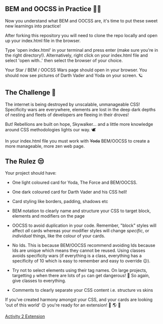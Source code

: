 
## BEM and OOCSS in Practice 👩‍🎨

Now you understand what BEM and OOCSS are, it's time to put these sweet new learnings into practice!

After forking this repository you will need to clone the repo locally and open up your index.html file in the browser.

Type 'open index.html' in your terminal and press enter (make sure you're in the right directory!). Alternatively, right click on your index.html file and select 'open with..' then select the browser of your choice. 

Your Star / BEM / OOCSS Wars page should open in your browser. You should now see pictures of Darth Vader and Yoda on your screen. 🪐


## The Challenge 🤺

The internet is being destroyed by unscalable, unmanageable CSS! Specificity wars are everywhere, elements are lost in the deep dark depths of nesting and fleets of developers are fleeing in their droves!

But! Rebellions are built on hope, Skywalker... and a little more knowledge around CSS methodologies lights our way. 🕊

In your index.html file you must work with ~~Yoda~~ BEM/OOCSS to create a more manageable, more zen web page.


## The Rulez 😒

Your project should have:

- One light coloured card for Yoda, The Force and BEM/OOCSS.

- One dark coloured card for Darth Vader and his CSS hell!

- Card styling like borders, padding, shadows etc

- BEM notation to clearly name and structure your CSS to target block, elements and modifiers on the page

- OOCSS to avoid duplication in your code. Remember, "block" styles will affect *all* cards whereas your modifier styles will change *specific*, or *individual* things, like the colour of your cards.

- No Ids. This is because BEM/OOCSS recommend avoiding Ids because Ids are unique which means they cannot be reused. Using classes avoids specificity wars (if everything is a class, everything has a specificity of 10 which is easy to remember and easy to override 😉).

- Try not to select elements using their tag names. On large projects, targetting ```p``` when there are lots of ````ps```` can get dangerous! 🙈 So again, give classes to everything.

- Comments to clearly separate your CSS content i.e. structure vs skins


If you've created harmony amongst your CSS, and your cards are looking 'out of this world' 😉 you're ready for an extension! 🙌 🌎 🚀 


[Activity 2 Extension](./activity-2-extension.md)

